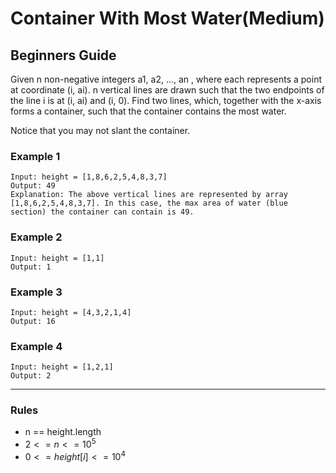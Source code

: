 # Container With Most Water(Medium)

## Beginners Guide

Given n non-negative integers a1, a2, ..., an , where each represents a point at coordinate (i, ai). n vertical lines are drawn such that the two endpoints of the line i is at (i, ai) and (i, 0). Find two lines, which, together with the x-axis forms a container, such that the container contains the most water.

Notice that you may not slant the container.

### Example 1

```go=
Input: height = [1,8,6,2,5,4,8,3,7]
Output: 49
Explanation: The above vertical lines are represented by array [1,8,6,2,5,4,8,3,7]. In this case, the max area of water (blue section) the container can contain is 49.
```

### Example 2

```go=
Input: height = [1,1]
Output: 1
```

### Example 3

```go=
Input: height = [4,3,2,1,4]
Output: 16
```

### Example 4

```go=
Input: height = [1,2,1]
Output: 2
```

---

### Rules

* n == height.length
* $2 <= n <= 10^5$
* $0 <= height[i] <= 10^4$
